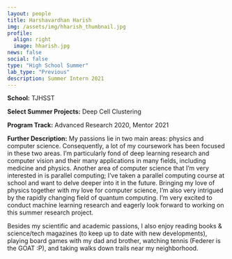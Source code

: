 ```yaml
---
layout: people
title: Harshavardhan Harish
img: /assets/img/hharish_thumbnail.jpg
profile:
  align: right
  image: hharish.jpg
news: false
social: false
type: "High School Summer"
lab_type: "Previous"
description: Summer Intern 2021
---
```



**School:** TJHSST

**Select Summer Projects:** Deep Cell Clustering

**Program Track:** Advanced Research 2020, Mentor 2021

**Further Description:** My passions lie in two main areas: physics and computer science. Consequently, a lot of my coursework has been focused in these two areas. I’m particularly fond of deep learning research and computer vision and their many applications in many fields, including medicine and physics. Another area of computer science that I’m very interested in is parallel computing; I’ve taken a parallel computing course at school and want to delve deeper into it in the future. Bringing my love of physics together with my love for computer science, I’m also very intrigued by the rapidly changing field of quantum computing. I’m very excited to conduct machine learning research and eagerly look forward to working on this summer research project.



Besides my scientific and academic passions, I also enjoy reading books & science/tech magazines (to keep up to date with new developments), playing board games with my dad and brother, watching tennis (Federer is the GOAT :P), and taking walks down trails near my neighborhood.
